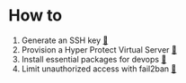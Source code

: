 # How to

1. Generate an SSH key [:link:](./ssh/keygen/README.md)
2. Provision a Hyper Protect Virtual Server [:link:](./hp_virtual_server/README.md)
3. Install essential packages for devops [:link:](./dev_tools/README.md)
4. Limit unauthorized access with fail2ban [:link:](./fail2ban/README.md)
